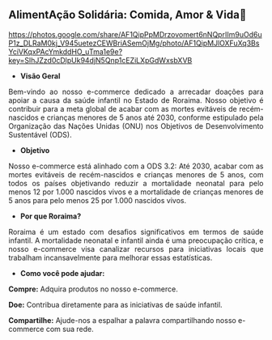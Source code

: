 
## AlimentAção Solidária: Comida, Amor & Vida🤝 ##

https://photos.google.com/share/AF1QipPpMDrzovomert6nNQprIIm9uOd6uP1z_DLRaM0kj_V945uetezCEWBriASemOjMg/photo/AF1QipMJlOXFuXq3BsYciVKqxPAcYmkddHO_uTma1e9e?key=SlhJZzd0cDlpUk94djN5Qnp1cEZiLXpGdWxsbXVB

- **Visão Geral**
<div style="text-align: justify;">Bem-vindo ao nosso e-commerce dedicado a arrecadar doações para apoiar a causa da saúde infantil no Estado de Roraima. Nosso objetivo é contribuir para a meta global de acabar com as mortes evitáveis de recém-nascidos e crianças menores de 5 anos até 2030, conforme estipulado pela Organização das Nações Unidas (ONU) nos Objetivos de Desenvolvimento Sustentável (ODS). 
</div>

- **Objetivo**

<div style="text-align: justify;">Nosso e-commerce está alinhado com a ODS 3.2: Até 2030, acabar com as mortes evitáveis de recém-nascidos e crianças menores de 5 anos, com todos os países objetivando reduzir a mortalidade neonatal para pelo menos 12 por 1.000 nascidos vivos e a mortalidade de crianças menores de 5 anos para pelo menos 25 por 1.000 nascidos vivos.</div>

- **Por que Roraima?**

<div style="text-align: justify;">Roraima é um estado com desafios significativos em termos de saúde infantil. A mortalidade neonatal e infantil ainda é uma preocupação crítica, e nosso e-commerce visa canalizar recursos para iniciativas locais que trabalham incansavelmente para melhorar essas estatísticas.</div>

- **Como você pode ajudar:**

**Compre:** Adquira produtos no nosso e-commerce.

**Doe:** Contribua diretamente para as iniciativas de saúde infantil.

**Compartilhe:** Ajude-nos a espalhar a palavra compartilhando nosso e-commerce com sua rede.

